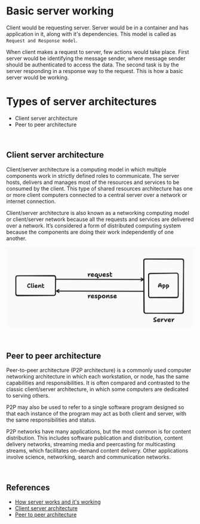 # Basic server working

Client would be requesting server. Server would be in a container and has application in it, along with it's dependencies. This model is called as `Request and Response model`.

When client makes a request to server, few actions would take place. First server would be identifying the message sender, where message sender should be authenticated to access the data. The second task is by the server responding in a response way to the request. This is how a basic server would be working.

# Types of server architectures

- Client server architecture
- Peer to peer architecture

<br>

## Client server architecture

Client/server architecture is a computing model in which multiple components work in strictly defined roles to communicate. The server hosts, delivers and manages most of the resources and services to be consumed by the client. This type of shared resources architecture has one or more client computers connected to a central server over a network or internet connection.

Client/server architecture is also known as a networking computing model or client/server network because all the requests and services are delivered over a network. It’s considered a form of distributed computing system because the components are doing their work independently of one another.

![Alt text](./resources/images/client-server.png)

<br>

## Peer to peer architecture

Peer-to-peer architecture (P2P architecture) is a commonly used computer networking architecture in which each workstation, or node, has the same capabilities and responsibilities. It is often compared and contrasted to the classic client/server architecture, in which some computers are dedicated to serving others.

P2P may also be used to refer to a single software program designed so that each instance of the program may act as both client and server, with the same responsibilities and status.

P2P networks have many applications, but the most common is for content distribution. This includes software publication and distribution, content delivery networks, streaming media and peercasting for multicasting streams, which facilitates on-demand content delivery. Other applications involve science, networking, search and communication networks.

<br>

## References

- [How server works and it's working](https://www.youtube.com/watch?v=V9K1l3OL-Iw)
- [Client server architecture](https://www.techopedia.com/definition/438/clientserver-architecture)
- [Peer to peer architecture](https://www.techopedia.com/definition/454/peer-to-peer-architecture-p2p-architecture)
